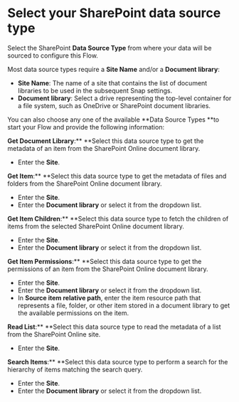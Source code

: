 # Select your SharePoint data source type

Select the SharePoint **Data Source Type** from where your data will be sourced to configure this Flow. 

Most data source types require a **Site Name** and/or a **Document library**:

* **Site Name**: The name of a site that contains the list of document libraries to be used in the subsequent Snap settings.
* **Document library**: Select a drive representing the top-level container for a file system, such as OneDrive or SharePoint document libraries. 

You can also choose any one of the available **Data Source Types **to start your Flow and provide the following information:

**Get Document Library**:** **Select this data source type to get the metadata of an item from the SharePoint Online document library.

* Enter the **Site**.

**Get Item**:** **Select this data source type to get the metadata of files and folders from the SharePoint Online document library.

* Enter the **Site**.
* Enter the **Document library** or select it from the dropdown list.

**Get Item Children**:** **Select this data source type to fetch the children of items from the selected SharePoint Online document library. 

* Enter the **Site**.
* Enter the **Document library** or select it from the dropdown list.

**Get Item Permissions**:** **Select this data source type to get the permissions of an item from the SharePoint Online document library.

* Enter the **Site**.
* Enter the **Document library** or select it from the dropdown list.
* In **Source item relative path**, enter the item resource path that represents a file, folder, or other item stored in a document library to get the available permissions on the item.

**Read List**:** **Select this data source type to read the metadata of a list from the SharePoint Online site.

* Enter the **Site**.

**Search Items**:** **Select this data source type to perform a search for the hierarchy of items matching the search query.

* Enter the **Site**.
* Enter the **Document library** or select it from the dropdown list.
